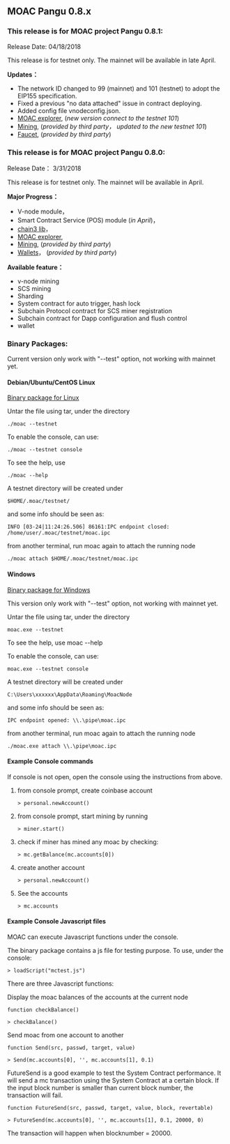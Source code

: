 ## MOAC Pangu 0.8.x 

### This release is for MOAC project Pangu 0.8.1:

Release Date: 04/18/2018

This release is for testnet only. The mainnet will be available in late April.

**Updates：**

* The network ID changed to 99 (mainnet) and 101 (testnet) to adopt the EIP155 specification.
* Fixed a previous "no data attached" issue in contract deploying.
* Added config file vnodeconfig.json.
* [MOAC explorer](http://47.75.144.55:3000/home/), (*new version connect to the testnet 101*)
* [Mining](http://moacpool.tk/), (*provided by third party， updated to the new testnet 101*)
* [Faucet](http://faucet.moacpool.tk:8080/), (*provided by third party*)

### This release is for MOAC project Pangu 0.8.0:

Release Date： 3/31/2018

This release is for testnet only. The mainnet will be available in April.

**Major Progress：**

* V-node module，
* Smart Contract Service (POS) module (*in April*)，
* [chain3 lib](https://github.com/innowells/Chain3)，
* [MOAC explorer](http://121.43.164.140:8000/),
* [Mining](http://moacpool.tk/), (*provided by third party*)
* [Wallets](https://www.mytokenpocket.vip/)， (*provided by third party*)

**Available feature：**

* v-node mining
* SCS mining
* Sharding
* System contract for auto trigger, hash lock
* Subchain Protocol contract for SCS miner registration
* Subchain contract for Dapp configuration and flush control
* wallet

### Binary Packages:

Current version only work with "--test" option, not working with mainnet yet. 


#### Debian/Ubuntu/CentOS Linux
 
 [Binary package for Linux](https://github.com/MOACChain/moac-core/releases/download/0.8.0/MOAC-Pangu-0.8.0-Ubuntu.zip)
 
Untar the file using tar, under the directory

	./moac --testnet

To enable the console, can use:

	./moac --testnet console

To see the help, use

	./moac --help


A testnet directory will be created under 

	$HOME/.moac/testnet/
and some info should be seen as:

    INFO [03-24|11:24:26.506] 86161:IPC endpoint closed: /home/user/.moac/testnet/moac.ipc 

from another terminal, run moac again to attach the running node

	./moac attach $HOME/.moac/testnet/moac.ipc

#### Windows

[Binary package for Windows](https://github.com/MOACChain/moac-core/releases/download/0.8.0/MOAC-Pangu-0.8.0-Windows.zip)

This version only work with "--test" option, not working with mainnet yet.

Untar the file using tar, under the directory 

	moac.exe --testnet

To see the help, use moac --help

To enable the console, can use: 

	moac.exe --testnet console

A testnet directory will be created under 

	C:\Users\xxxxxx\AppData\Roaming\MoacNode 
	
and some info should be seen as:

	IPC endpoint opened: \\.\pipe\moac.ipc
	
from another terminal, run moac again to attach the running node

	./moac.exe attach \\.\pipe\moac.ipc

#### Example Console commands

If console is not open, open the console using the instructions from above.

1. from console prompt, create coinbase account

	`> personal.newAccount()`

2. from console prompt, start mining by running

	`> miner.start()`

3. check if miner has mined any moac by checking:
	
	`> mc.getBalance(mc.accounts[0])`

4. create another account

	`> personal.newAccount()`

5. See the accounts

	`> mc.accounts`

#### Example Console Javascript files

MOAC can execute Javascript functions under the console.

The binary package contains a js file for testing purpose.
To use, under the console:

	> loadScript("mctest.js")

There are three Javascript functions:

Display the moac balances of the accounts at the current node

`function checkBalance()`

	> checkBalance()

Send moac from one account to another

`function Send(src, passwd, target, value)`


	> Send(mc.accounts[0], '', mc.accounts[1], 0.1)

FutureSend is a good example to test the System Contract
performance. It will send a mc transaction using the 
System Contract at a certain block. If the input block
number is smaller than current block number, the transaction
will fail.

`function FutureSend(src, passwd, target, value, block, revertable)`

	> FutureSend(mc.accounts[0], '', mc.accounts[1], 0.1, 20000, 0)

The transaction will happen when blocknumber = 20000.
